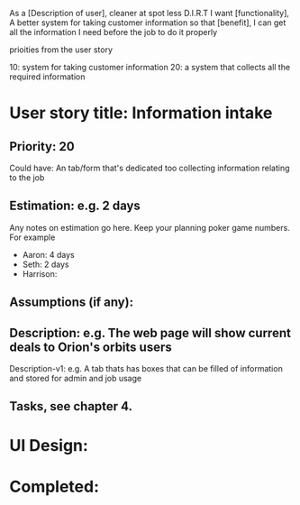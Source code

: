 As a [Description of user], cleaner at spot less D.I.R.T
I want [functionality], A better system for taking customer information
so that [benefit], I can get all the information I need before the job to do it properly

prioities from the user story

10: system for taking customer information
20: a system that collects all the required information


# User story title: Information intake
## Priority: 20
Could have:
An tab/form that's dedicated too collecting information relating to the job


## Estimation: e.g. 2 days
Any notes on estimation go here. Keep your planning poker game numbers. For example
* Aaron: 4 days
* Seth: 2 days
* Harrison:


## Assumptions (if any):

## Description: e.g. The web page will show current deals to Orion's orbits users

Description-v1: e.g. A tab thats has boxes that can be filled of information and stored for admin and job usage

## Tasks, see chapter 4.



# UI Design:


# Completed: